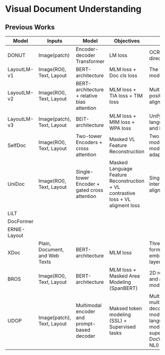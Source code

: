 # Visual Document Understanding

## Previous Works

|Model       |Inputs                        |Model                                       |Objectives                                     |Abstract                                                                                      |
|------------|------------------------------|--------------------------------------------|-----------------------------------------------|----------------------------------------------------------------------------------------------|
|DONUT       |Image(patch)                  |Encoder-decoder Transformer                 |LM loss                                        |OCR-free visual document directly to text output                                              |
|LayoutLM-v1 |Image(ROI), Text, Layout      |BERT-architecture                           |MLM loss + Doc cls loss                        |The first layout pretranined model                                                            |
|LayoutLM-v2 |Image(ROI), Text, Layout      |BERT-architecture + relative bias attention |MLM loss + TIA loss + TIM loss                 |Multi-modal feature fusion, positional attention, alignment with multi-loss                   |
|LayoutLM-v3 |Image(patch), Text, Layout    |BEiT-architecture                           |MLM loss + MIM loss + WPA loss                 |Unifying masked language/image modeling, and binary CE alignment loss                         |
|SelfDoc     |Image(ROI), Text, Layout      |Two-tower Encoders + cross attention        |Masked VL Feature Reconstruction               |Two-tower single-modal modeling, then crosss-modal modeling, and finetune adaptation          |
|UniDoc      |Image(ROI), Text, Layout      |Single-tower Encoder + gated cross attention|Masked Language Feature Reconstruction + VL contrastive loss + VL aligment loss|Single-tower cross-interaction, contrastive and alignment loss|
|LiLT        ||||
|DocFormer   ||||
|ERNIE-Layout||||
|XDoc        |Plain, Document, and Web Texts|BERT-architecture                           |MLM loss                                       |Three input text formats(tasks), shared embedding and transformer layers, adaptive embedding  |
|BROS        |Image(ROI), Text, Layout      |BERT-architecture                           |MLM loss + Masked Area Modeling (SpanBERT)     |2D relative positional biases and area-masked language modeling                               |
|UDOP        |Image(patch), Text, Layout    |Multimodal encoder and prompt-based decoder |Maksed token modeling (SSL) + Supervised tasks |Multimodal encoder + multitask prompt-based decoder. Masked multi-modality modelings (masked language/layout/fusion/image modeling) and varied supervised tasks (DocCLS, DocVQA, LayoutAnalysis, IE, NLI)|
